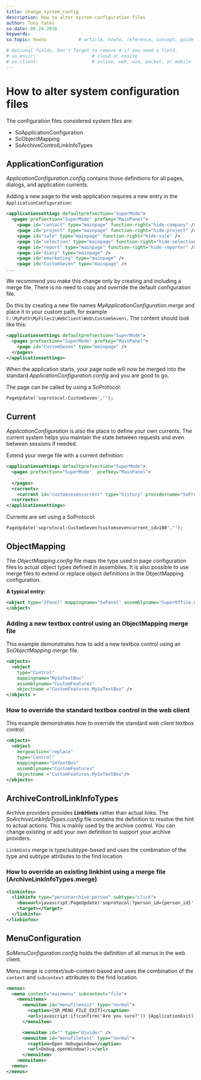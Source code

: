 ```yaml
---
title: change_system_config
description: How to alter system configuration files
author: Tony Yates
so.date: 06.24.2016
keywords:
so.topic: howto            # article, howto, reference, concept, guide

# Optional fields. Don't forget to remove # if you need a field.
# so.envir:                     # cloud or onsite
# so.client:                    # online, web, win, pocket, or mobile
---
```


# How to alter system configuration files

The configuration files considered system files are:

* SoApplicationConfiguration
* SoObjectMapping
* SoArchiveControlLinkInfoTypes

## ApplicationConfiguration

*ApplicationConfiguration.config* contains those definitions for all pages, dialogs, and application currents.

Adding a new page to the web application requires a new entry in the `ApplicationConfiguration`:

```xml
<applicationsettings defaultprefsection="SuperMode">
  <pages prefsection="SuperMode" prefkey="MainPanel">
    <page id="contact" type="mainpage" function-right="hide-company" />
    <page id="project" type="mainpage" function-right="hide-project" />
    <page id="sale" type="mainpage" function-right="hide-sale" />
    <page id="selection" type="mainpage" function-right="hide-selection" />
    <page id="report" type="mainpage" function-right="hide-reporter" />
    <page id="diary" type="mainpage" />
    <page id="emarketing" type="mainpage" />
    <page id="CustomSeven" type="mainpage" />
...
```

We recommend you make this change only by creating and including a merge file. There is no need to copy and override the default configuration file.

Do this by creating a new file names *MyApplicationConfiguration.merge* and place it in your custom path, for example `C:\MyPath\MyFiles1\WebClient\Web\CustomSeven\`. The content should look like this:

```xml
<applicationsettings defaultprefsection="SuperMode">
  <pages prefsection="SuperMode" prefkey="MainPanel">
    <page id="CustomSeven" type="mainpage" />
  </pages>
</applicationsettings>
```

When the application starts, your page node will now be merged into the standard *ApplicationConfiguration.config* and you are good to go.

The page can be called by using a SoProtocol:

`PageUpdate('soprotocol:CustomSeven','');`

## Current

*ApplicationConfiguration* is also the place to define your own currents. The current system helps you maintain the state between requests and even between sessions if needed.

Extend your merge file with a current definition:

```xml
<applicationsettings defaultprefsection="SuperMode">
  <pages prefsection="SuperMode"  prefkey="MainPanel">
    ...
  </pages>
  <currents>
    <current id="customsevencurrent" type="history" providername="SoProtocolProvider" />
  <currents>
</applicationsettings>
```

Currents are set using a SoProtocol:

`PageUpdate('soprotocol:CustomSeven?customsevencurrent_id=100','');`

## ObjectMapping

The *ObjectMapping.config* file maps the type used in page configuration files to actual object types defined in assemblies. It is also possible to use merge files to extend or replace object definitions in the ObjectMapping configuration.

**A typical entry:**

```xml
<object type="IPanel" mappingname="SoPanel" assemblyname="SuperOffice.CRMWeb" objectname="SuperOffice.CRM.Web.UI.Controls.Panel">
</object>
```

### Adding a new textbox control using an ObjectMapping merge file

This example demonstrates how to add a new textbox control using an *SoObjectMapping.merge* file.

```xml
<objects>
  <object
    type="Control"
    mappingname="MySoTextBox"
    assemblyname="CustomFeatures"
    objectname ="CustomFeatures.MySoTextBox" />
</objects >
```

### How to override the standard textbox control in the web client

This example demonstrates how to override the standard web client textbox control.

```xml
<objects>
  <object
    mergeaction="replace"
    type="Control"
    mappingname="SoTextBox"
    assemblyname="CustomFeatures"
    objectname ="CustomFeatures.MySoTextBox"/>
</objects>
```

## ArchiveControlLinkInfoTypes

Archive providers provides **LinkHints** rather than actual links. The *SoArchiveLinkInfoTypes.config* file contains the definition to resolve the hint to actual actions. This is mainly used by the archive control. You can change existing or add your own definition to support your archive providers.

`LinkHints` merge is type/subtype-based and uses the combination of the type and subtype attributes to the find location.

### How to override an existing linkhint using a merge file (ArchiveLinkInfoTypes.merge)

```xml
<linkinfos>
  <linkinfo type="personarchive:person" subtype="click">
    <baseurl>javascript:PageUpdate('soprotocol:?person_id={person_id}','');</baseurl>
    <target></target>
  </linkinfo>
</linkinfos>
```

## MenuConfiguration

*SoMenuConfiguration.config* holds the definition of all menus in the web client.

Menu merge is context/sub-context-based and uses the combination of the `context` and `subcontext` attributes to the find location.

```xml
<menus>
  <menu context="mainmenu" subcontext="file">
    <menuitems>
      <menuitem id="menufileexit" type="normal">
        <caption>[SR_MENU_FILE_EXIT]</caption>
        <url>javascript:if(confirm('Are you sure?')) {ApplicationExit();}</url>
      </menuitem>

      <menuitem id="" type="divider" />
      <menuitem id="menufiletest" type="normal">
        <caption>Open debugwindow</caption>
        <url>Debug.openWindow();</url>
      </menuitem>
    <menuitems>
  <menu>
</menus>
```
